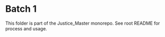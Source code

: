 # Batch 1

This folder is part of the Justice_Master monorepo. See root README for process and usage.


